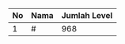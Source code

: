 | No | Nama            | Jumlah Level |
|----|-----------------|--------------|
| 1  | #    |    968        |
